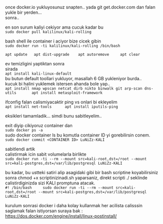 once docker.io yukluyosunuz snapten.. yada git get.docker.com dan falan yukle bir yerden...  
sonra..  

en son surum kaliyi cekiyor ama cucuk kadar bu  
`sudo docker pull kalilinux/kali-rolling `

bash shell ile container i aciyor bize cicek gibin  
`sudo docker run -ti kalilinux/kali-rolling /bin/bash `

`apt update  
apt dist-upgrade   
apt autoremove    
apt clear`   
   
ev temizligini yaptiktan sonra  
sirada   
`apt install kali-linux-default `  
bu butun default toollari yukluyor, masallah 6 GB yukleniyor burda..  
kucuk bi halini yuklemek istersen ahanda bole yap..    
`apt install nmap wpscan netcat dirb nikto binwalk git arp-scan dns-utils      
apt install metasploit-framework`      
  
ifconfig falan calismiyacaktir ping vs onlari bi ekleyelim  
`apt install net-tools     
apt install iputils-ping`    

eksikleri tamamladik... simdi bunu sabitleyelim..  
  
  
exit diyip cikiyoruz container dan  
`sudo docker ps -a`    
sudo docker container ls bu komutla container ID yi gorebilirsin conem.  
`sudo docker commit <CONTAINER ID> LuNiZz-KALI`    

sabitlendi artik  
calistirmak icin sabit volumelarla birlikte   
`sudo docker run -ti --rm --mount src=kali-root,dst=/root --mount src=kali-postgres,dst=/var/lib/postgresql LuNiZz-KALI`    

bu kadar, bu ustteki satiri alip asagidaki gibi bir bash scriptine koyabilirsiniz    
sonra chmod +x scriptinizinadi.sh yaparsaniz, direkt scripti ./ seklinde calistirdiginizda sizi KALI promptuna atacak.  
`#! /bin/bash    
sudo docker run -ti --rm --mount src=kali-root,dst=/root --mount src=kali-postgres,dst=/var/lib/postgresql LuNiZz-KALI`   


kurulum sonrasi docker i daha kolay kullanmak her acilista calisssin saglamak falan istiyorsan suraya bak : https://dos.docker.com/engine/install/linux-postinstall/  
